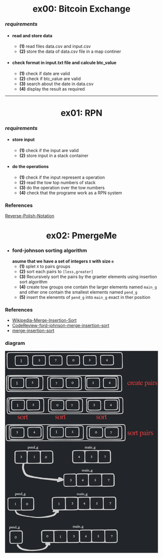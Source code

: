 <div align=center>
<h1>ex00: Bitcoin Exchange</h1>
</div>

### *requirements*
- #### read and store data 
    - **(1)** read files data.csv and input.csv
    - **(2)** store the data of data.csv file in a map continer

- #### check format in input.txt file and calcule btc_value
    - **(1)** check if date are valid
    - **(2)** check if btc_value are valid
    - **(3)** search about the date in data.csv
    - **(4)** display the result as required

___

<div align=center>
<h1>ex01: RPN</h1>
</div>

### *requirements*
- #### store input
    - **(1)** check if the input are valid
    - **(2)** store input in a stack container

- #### do the operations
    - **(1)** check if the input represent a operation
    - **(2)** read the tow top numbers of stack
    - **(3)** do the operation over the tow numbers
    - **(4)** check that the programe work as a RPN system

### References
[Reverse-Polish-Notation](https://www.dcode.fr/reverse-polish-notation?__r=1.47a10a0cb29e5529e8787275128f0dcd)

<div align=center>
<h1>ex02:  PmergeMe</h1>
</div>

- ### ford-johnson sorting algorithm
    **asume that we have a set of integers `X` with size `n`**
    - **(1)** splet `X` to pairs groups 
    - **(2)** sort each pairs to `[less,greater]`
    - **(3)** Recursively sort the pairs by the graeter elements using insertion sort algorithm
    - **(4)** create tow groups one contain the larger elements named `main_g` and other one contain the smallest elements named `pend_g`
    - **(5)** insert the elenemts of `pend_g` into `main_g` exact in ther position

### References
- [Wikipedia-Merge-Insertion-Sort](https://en.wikipedia.org/wiki/Merge-insertion_sort)
- [CodeReview-ford-johnson-merge-insertion-sort](https://codereview.stackexchange.com/questions/116367/ford-johnson-merge-insertion-sort)
- [merge-insertion-sort](https://github.com/decidedlyso/merge-insertion-sort/blob/master/README.md)


### diagram
![example diagram](diagrame.png)